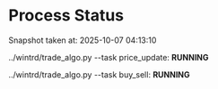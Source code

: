 # Process Status

Snapshot taken at: 2025-10-07 04:13:10

../wintrd/trade_algo.py --task price_update: **RUNNING**

../wintrd/trade_algo.py --task buy_sell: **RUNNING**

